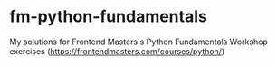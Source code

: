# fm-python-fundamentals
My solutions for Frontend Masters's Python Fundamentals Workshop exercises (https://frontendmasters.com/courses/python/)
